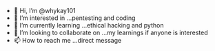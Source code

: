- 👋 Hi, I’m @whykay101
- 👀 I’m interested in ...pentesting and coding
- 🌱 I’m currently learning ...ethical hacking and python
- 💞️ I’m looking to collaborate on ...my learnings if anyone is interested
- 📫 How to reach me ...direct message

<!---
whykay101/whykay101 is a ✨ special ✨ repository because its `README.md` (this file) appears on your GitHub profile.
You can click the Preview link to take a look at your changes.
--->

